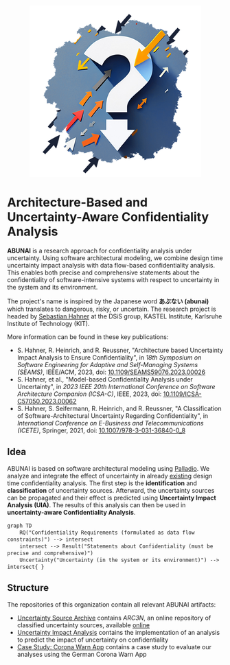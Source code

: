 <p align="center"> 
	<img alt="ABUNAI" src="abunai-art.png">
</p>

# Architecture-Based and Uncertainty-Aware Confidentiality Analysis

**ABUNAI** is a research approach for confidentiality analysis under uncertainty.
Using software architectural modeling, we combine design time uncertainty impact analysis with data flow-based confidentiality analysis.
This enables both precise and comprehensive statements about the confidentiality of software-intensive systems with respect to uncertainty in the system and its environment.

The project's name is inspired by the Japanese word **あぶない (abunai)** which translates to dangerous, risky, or uncertain.
The research project is headed by [Sebastian Hahner](https://dsis.kastel.kit.edu/staff_sebastian_hahner.php) at the DSiS group, KASTEL Institute, Karlsruhe Institute of Technology (KIT).

More information can be found in these key publications:

* S. Hahner, R. Heinrich, and R. Reussner, "Architecture based Uncertainty Impact Analysis to Ensure Confidentiality", in *18th Symposium on Software Engineering for Adaptive and Self-Managing Systems (SEAMS)*, IEEE/ACM, 2023, doi: [10.1109/SEAMS59076.2023.00026](https://doi.org/10.1109/SEAMS59076.2023.00026)
* S. Hahner, et al., "Model-based Confidentiality Analysis under Uncertainty", in *2023 IEEE 20th International Conference on Software Architecture Companion (ICSA-C)*, IEEE, 2023, doi: [10.1109/ICSA-C57050.2023.00062](https://doi.org/10.1109/ICSA-C57050.2023.00062)
* S. Hahner, S. Seifermann, R. Heinrich, and R. Reussner, "A Classification of Software-Architectural Uncertainty Regarding Confidentiality", in *International Conference on E-Business and Telecommunications (ICETE)*, Springer, 2021, doi:  [10.1007/978-3-031-36840-0_8](https://doi.org/10.1007/978-3-031-36840-0_8)

## Idea

ABUNAI is based on software architectural modeling using [Palladio](https://www.palladio-simulator.com/). 
We analyze and integrate the effect of uncertainty in already [existing](https://github.com/PalladioSimulator/Palladio-Addons-DataFlowConfidentiality-Analysis) design time confidentiality analysis. 
The first step is the **identification** and **classification** of uncertainty sources. 
Afterward, the uncertainty sources can be propagated and their effect is predicted using **Uncertainty Impact Analysis (UIA)**.
The results of this analysis can then be used in **uncertainty-aware Confidentiality Analysis**.

```mermaid
graph TD
    RQ("Confidentiality Requirements (formulated as data flow constraints)") --> intersect
    intersect --> Result("Statements about Confidentiality (must be precise and comprehensive)")
    Uncertainty("Uncertainty (in the system or its environment)") --> intersect{ }
```

## Structure

The repositories of this organization contain all relevant ABUNAI artifacts:

* [Uncertainty Source Archive](https://github.com/abunai-dev/UncertaintySourceArchive) contains *ARC3N*, an online repository of classified uncertainty sources, available [online](https://arc3n.abunai.dev/)
* [Uncertainty Impact Analysis](https://github.com/abunai-dev/UncertaintyImpactAnalysis) contains the implementation of an analysis to predict the impact of uncertainty on confidentiality
* [Case Study: Corona Warn App](https://github.com/abunai-dev/CaseStudy-CoronaWarnApp) contains a case study to evaluate our analyses using the German Corona Warn App

<!-- Looking for the source? See sebinside/Dissertation -->
